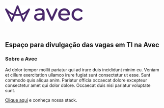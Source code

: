 <p align="left">
  <img width="50%" src="logo.png">
</p>

<br />

## Espaço para divulgação das vagas em TI na Avec

### Sobre a Avec

Ad dolor tempor mollit pariatur qui ad irure duis incididunt minim eu. Veniam et cillum exercitation ullamco irure fugiat sunt consectetur ut esse. Sunt commodo quis aliqua anim. Pariatur officia occaecat dolore excepteur consectetur amet qui dolor dolore. Occaecat duis nisi pariatur voluptate sunt.

[Clique aqui](https://stackshare.io/avec) e conheça nossa stack.
